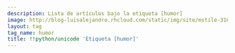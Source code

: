 ```yaml
---
description: Lista de artículos bajo la etiqueta [humor]
image: http://blog-luisalejandro.rhcloud.com/static/img/site/mstile-310x310.png
layout: tag
tag_name: humor
title: !!python/unicode 'Etiqueta [humor]'
---
```

